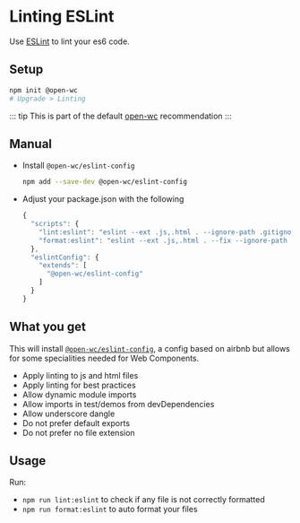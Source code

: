 # Linting ESLint

Use [ESLint](https://eslint.org/) to lint your es6 code.

[//]: # 'AUTO INSERT HEADER PREPUBLISH'

## Setup

```bash
npm init @open-wc
# Upgrade > Linting
```

::: tip
This is part of the default [open-wc](https://open-wc.org/) recommendation
:::

## Manual

- Install `@open-wc/eslint-config`
  ```bash
  npm add --save-dev @open-wc/eslint-config
  ```
- Adjust your package.json with the following
  ```js
  {
    "scripts": {
      "lint:eslint": "eslint --ext .js,.html . --ignore-path .gitignore",
      "format:eslint": "eslint --ext .js,.html . --fix --ignore-path .gitignore"
    },
    "eslintConfig": {
      "extends": [
        "@open-wc/eslint-config"
      ]
    }
  }
  ```

## What you get

This will install [`@open-wc/eslint-config`](https://github.com/open-wc/open-wc/blob/master/packages/eslint-config/index.js), a config based on airbnb but allows for some specialities needed for Web Components.

- Apply linting to js and html files
- Apply linting for best practices
- Allow dynamic module imports
- Allow imports in test/demos from devDependencies
- Allow underscore dangle
- Do not prefer default exports
- Do not prefer no file extension

## Usage

Run:

- `npm run lint:eslint` to check if any file is not correctly formatted
- `npm run format:eslint` to auto format your files

<script>
  export default {
    mounted() {
      const editLink = document.querySelector('.edit-link a');
      if (editLink) {
        const url = editLink.href;
        editLink.href = url.substr(0, url.indexOf('/master/')) + '/master/packages/eslint-config/README.md';
      }
    }
  }
</script>
